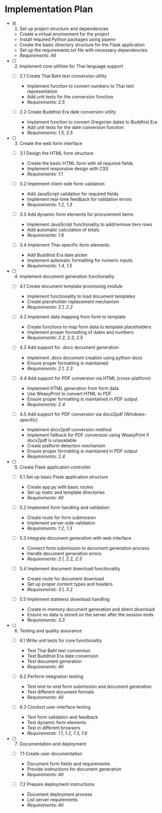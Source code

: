 # Implementation Plan

- [x] 1. Set up project structure and dependencies
  - Create a virtual environment for the project
  - Install required Python packages using pipenv
  - Create the basic directory structure for the Flask application
  - Set up the requirements.txt file with necessary dependencies
  - _Requirements: All_

- [ ] 2. Implement core utilities for Thai language support
  - [ ] 2.1 Create Thai Baht text conversion utility
    - Implement function to convert numbers to Thai text representation
    - Add unit tests for the conversion function
    - _Requirements: 2.5_
  
  - [ ] 2.2 Create Buddhist Era date conversion utility
    - Implement function to convert Gregorian dates to Buddhist Era
    - Add unit tests for the date conversion function
    - _Requirements: 1.5, 2.5_

- [ ] 3. Create the web form interface
  - [ ] 3.1 Design the HTML form structure
    - Create the basic HTML form with all required fields
    - Implement responsive design with CSS
    - _Requirements: 1.1_
  
  - [ ] 3.2 Implement client-side form validation
    - Add JavaScript validation for required fields
    - Implement real-time feedback for validation errors
    - _Requirements: 1.2, 1.3_
  
  - [ ] 3.3 Add dynamic form elements for procurement items
    - Implement JavaScript functionality to add/remove item rows
    - Add automatic calculation of totals
    - _Requirements: 1.6_
  
  - [ ] 3.4 Implement Thai-specific form elements
    - Add Buddhist Era date picker
    - Implement automatic formatting for numeric inputs
    - _Requirements: 1.4, 1.5_

- [ ] 4. Implement document generation functionality
  - [ ] 4.1 Create document template processing module
    - Implement functionality to load document templates
    - Create placeholder replacement mechanism
    - _Requirements: 2.1, 2.2_
  
  - [ ] 4.2 Implement data mapping from form to template
    - Create functions to map form data to template placeholders
    - Implement proper formatting of dates and numbers
    - _Requirements: 2.2, 2.3, 2.5_
  
  - [ ] 4.3 Add support for .docx document generation
    - Implement .docx document creation using python-docx
    - Ensure proper formatting is maintained
    - _Requirements: 2.1, 2.3_
  
  - [ ] 4.4 Add support for PDF conversion via HTML (cross-platform)
    - Implement HTML generation from form data
    - Use WeasyPrint to convert HTML to PDF
    - Ensure proper formatting is maintained in PDF output
    - _Requirements: 2.4_
    
  - [ ] 4.5 Add support for PDF conversion via docx2pdf (Windows-specific)
    - Implement docx2pdf conversion method
    - Implement fallback for PDF conversion using WeasyPrint if docx2pdf is unavailable
    - Create platform detection mechanism
    - Ensure proper formatting is maintained in PDF output
    - _Requirements: 2.4_

- [ ] 5. Create Flask application controller
  - [ ] 5.1 Set up basic Flask application structure
    - Create app.py with basic routes
    - Set up static and template directories
    - _Requirements: All_
  
  - [ ] 5.2 Implement form handling and validation
    - Create route for form submission
    - Implement server-side validation
    - _Requirements: 1.2, 1.3_
  
  - [ ] 5.3 Integrate document generation with web interface
    - Connect form submission to document generation process
    - Handle document generation errors
    - _Requirements: 2.1, 2.2, 2.3_
  
  - [ ] 5.4 Implement document download functionality
    - Create route for document download
    - Set up proper content types and headers
    - _Requirements: 3.1, 3.2_
  
  - [ ] 5.5 Implement stateless download handling
    - Create in-memory document generation and direct download
    - Ensure no data is stored on the server after the session ends
    - _Requirements: 3.3_

- [ ] 6. Testing and quality assurance
  - [ ] 6.1 Write unit tests for core functionality
    - Test Thai Baht text conversion
    - Test Buddhist Era date conversion
    - Test document generation
    - _Requirements: All_
  
  - [ ] 6.2 Perform integration testing
    - Test end-to-end form submission and document generation
    - Test different document formats
    - _Requirements: All_
  
  - [ ] 6.3 Conduct user interface testing
    - Test form validation and feedback
    - Test dynamic form elements
    - Test in different browsers
    - _Requirements: 1.1, 1.2, 1.3, 1.6_

- [ ] 7. Documentation and deployment
  - [ ] 7.1 Create user documentation
    - Document form fields and requirements
    - Provide instructions for document generation
    - _Requirements: All_
  
  - [ ] 7.2 Prepare deployment instructions
    - Document deployment process
    - List server requirements
    - _Requirements: All_